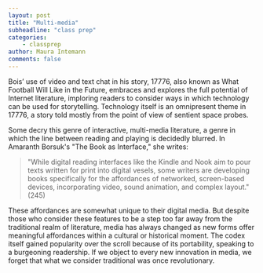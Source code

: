 ```yaml
---
layout: post
title: "Multi-media"
subheadline: "class prep"
categories:
    - classprep
author: Maura Intemann
comments: false
---
```


Bois’ use of video and text chat in his story, 17776, also known as What Football Will Like in the Future, embraces and explores the full potential of Internet literature, imploring readers to consider ways in which technology can be used for storytelling. Technology itself is an omnipresent theme in 17776, a story told mostly from the point of view of sentient space probes.

Some decry this genre of interactive, multi-media literature, a genre in which the line between reading and playing is decidedly blurred. In Amaranth Borsuk's "The Book as Interface," she writes:

>"While digital reading interfaces like the Kindle and Nook aim to pour texts written for print into digital vesels, some writers are developing books specifically for the affordances of networked, screen-based devices, incorporating video, sound animation, and complex layout." (245)
>

These affordances are somewhat unique to their digital media. But despite those who consider these features to be a step too far away from the traditional realm of literature, media has always changed as new forms offer meaningful affordances within a cultural or historical moment. The codex itself gained popularity over the scroll because of its portability, speaking to a burgeoning readership. If we object to every new innovation  in media, we forget that what we consider traditional was once revolutionary. 